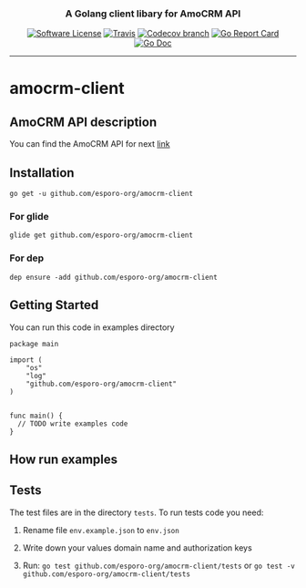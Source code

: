 <p align="center">
  <h3 align="center">A Golang client libary for AmoCRM API</h3>
  <p align="center">
    <a href="/LICENSE.md"><img alt="Software License" src="https://img.shields.io/badge/license-MIT-brightgreen.svg?style=flat-square"></a>
    <a href="https://travis-ci.org/esporo-org/amocrm-client"><img alt="Travis" src="https://img.shields.io/travis/esporo-org/amocrm-client.svg?style=flat-square"></a>
    <a href="https://codecov.io/gh/esporo-org/amocrm-client"><img alt="Codecov branch" src="https://img.shields.io/codecov/c/github/esporo-org/amocrm-client/master.svg?style=flat-square"></a>
    <a href="https://goreportcard.com/report/github.com/esporo-org/amocrm-client"><img alt="Go Report Card" src="https://goreportcard.com/badge/github.com/esporo-org/amocrm-client?style=flat-square"></a>
  <a href="http://godoc.org/github.com/esporo-org/amocrm-client/amo"><img alt="Go Doc" src="https://img.shields.io/badge/godoc-reference-blue.svg?style=flat-square"></a>
  </p>
</p>

---

# amocrm-client


## AmoCRM API description

You can find the AmoCRM API for next [link](https://developers.amocrm.com/rest_api/)

## Installation

```shell
go get -u github.com/esporo-org/amocrm-client
```
### For glide
```shell
glide get github.com/esporo-org/amocrm-client
```
### For dep
```shell
dep ensure -add github.com/esporo-org/amocrm-client
```

## Getting Started

You can run this code in examples directory

```
package main

import (
	"os"
    "log"
    "github.com/esporo-org/amocrm-client"
)


func main() {
  // TODO write examples code
}
```

## How run examples 

## Tests

The test files are in the directory `tests`. 
To run tests code you need:

1. Rename file `env.example.json` to `env.json`

2. Write down your values domain name and authorization keys

3. Run:
```go test github.com/esporo-org/amocrm-client/tests``` or ```go test -v github.com/esporo-org/amocrm-client/tests```
